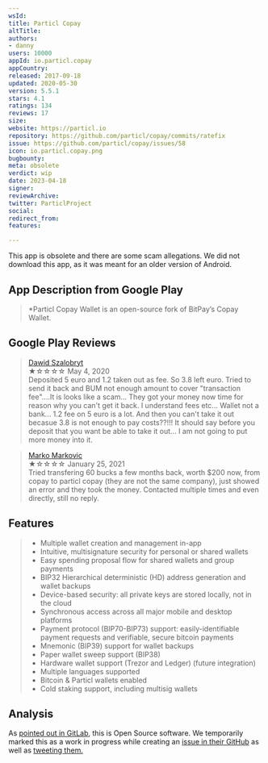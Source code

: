 ```yaml
---
wsId: 
title: Particl Copay
altTitle: 
authors:
- danny
users: 10000
appId: io.particl.copay
appCountry: 
released: 2017-09-18
updated: 2020-05-30
version: 5.5.1
stars: 4.1
ratings: 134
reviews: 17
size: 
website: https://particl.io
repository: https://github.com/particl/copay/commits/ratefix
issue: https://github.com/particl/copay/issues/58
icon: io.particl.copay.png
bugbounty: 
meta: obsolete
verdict: wip
date: 2023-04-18
signer: 
reviewArchive: 
twitter: ParticlProject
social: 
redirect_from: 
features: 

---
```


This app is obsolete and there are some scam allegations. We did not download this app, as it was meant for an older version of Android.   

## App Description from Google Play 

> *Particl Copay Wallet is an open-source fork of BitPay’s Copay Wallet.

## Google Play Reviews

> [Dawid Szalobryt](https://play.google.com/store/apps/details?id=io.particl.copay)<br>
  ★☆☆☆☆ May 4, 2020 <br>
       Deposited 5 euro and 1.2 taken out as fee. So 3.8 left euro. Tried to send it back and BUM not enough amount to cover "transaction fee"....It is looks like a scam... They got your money now time for reason why you can't get it back. I understand fees etc... Wallet not a bank... 1.2 fee on 5 euro is a lot. And then you can't take it out becasue 3.8 is not enough to pay costs??!!! It should say before you deposit that you want be able to take it out... I am not going to put more money into it.

> [Marko Markovic](https://play.google.com/store/apps/details?id=io.particl.copay)<br>
  ★☆☆☆☆ January 25, 2021 <br>
       Tried transfering 60 bucks a few months back, worth $200 now, from copay to particl copay (they are not the same company), just showed an error and they took the money. Contacted multiple times and even directly, still no reply. 

## Features 

> - Multiple wallet creation and management in-app
> - Intuitive, multisignature security for personal or shared wallets
> - Easy spending proposal flow for shared wallets and group payments
> - BIP32 Hierarchical deterministic (HD) address generation and wallet backups
> - Device-based security: all private keys are stored locally, not in the cloud
> - Synchronous access across all major mobile and desktop platforms
> - Payment protocol (BIP70-BIP73) support: easily-identifiable payment requests and verifiable, secure bitcoin payments
> - Mnemonic (BIP39) support for wallet backups
> - Paper wallet sweep support (BIP38)
> - Hardware wallet support (Trezor and Ledger) (future integration)
> - Multiple languages supported
> - Bitcoin & Particl wallets enabled
> - Cold staking support, including multisig wallets

## Analysis 

As [pointed out in GitLab](https://gitlab.com/walletscrutiny/walletScrutinyCom/-/merge_requests/417#note_1354084910), this is Open Source software. We temporarily marked this as a work in progress while creating an [issue in their GitHub](https://github.com/particl/copay/issues/58) as well as [tweeting them.](https://twitter.com/BitcoinWalletz/status/1648153163382530048)  